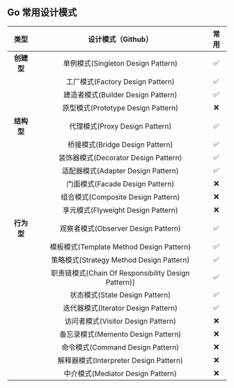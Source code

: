 ## Go 常用设计模式


|  **类型**  |               **设计模式（Github）**                | **常用** |
| :--------: | :-------------------------------------------------: | :------: |
| **创建型** |         单例模式(Singleton Design Pattern)          |    ✅     |
|            |          工厂模式(Factory Design Pattern)           |    ✅     |
|            |         建造者模式(Builder Design Pattern)          |    ✅     |
|            |         原型模式(Prototype Design Pattern)          |    ❌     |
| **结构型** |           代理模式(Proxy Design Pattern)            |    ✅     |
|            |           桥接模式(Bridge Design Pattern)           |    ✅     |
|            |        装饰器模式(Decorator Design Pattern)         |    ✅     |
|            |         适配器模式(Adapter Design Pattern)          |    ✅     |
|            |           门面模式(Facade Design Pattern)           |    ❌     |
|            |         组合模式(Composite Design Pattern)          |    ❌     |
|            |         享元模式(Flyweight Design Pattern)          |    ❌     |
| **行为型** |         观察者模式(Observer Design Pattern)         |    ✅     |
|            |      模板模式(Template Method Design Pattern)       |    ✅     |
|            |      策略模式(Strategy Method Design Pattern)       |    ✅     |
|            | 职责链模式(Chain Of Responsibility Design Pattern)] |    ✅     |
|            |           状态模式(State Design Pattern)            |    ✅     |
|            |         迭代器模式(Iterator Design Pattern)         |    ✅     |
|            |         访问者模式(Visitor Design Pattern)          |    ❌     |
|            |         备忘录模式(Memento Design Pattern)          |    ❌     |
|            |          命令模式(Command Design Pattern)           |    ❌     |
|            |       解释器模式(Interpreter Design Pattern)        |    ❌     |
|            |          中介模式(Mediator Design Pattern)          |    ❌     |